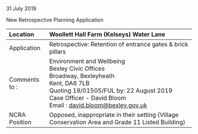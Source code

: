 31 July 2019

New Retrospective Planning Application

| Location          | Woollett Hall Farm (Kelseys) Water Lane                                                                                                                                                                                                             |
| :---------------- | :-------------------------------------------------------------------------------------------------------------------------------------------------------------------------------------------------------------------------------------------------- |
| Application       | Retrospective: Retention of entrance gates & brick pillars                                                                                                                                                                                          |
| Comments <br>to : | Environment and Wellbeing <br>Bexley Civic Offices <br>Broadway, Bexleyheath <br>Kent, DA6 7LB <br>Quoting 19/01505/FUL by: 22 August 2019 <br>Case Officer - David Bloom <br>Email : [david.bloom@bexley.gov.uk](mailto:david.bloom@bexley.gov.uk) |
| NCRA Position     | Opposed, inappropriate in their setting (Village Conservation Area and Grade 11 Listed Building)                                                                                                                                                    |
